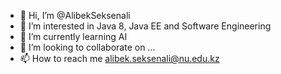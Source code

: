- 👋 Hi, I’m @AlibekSeksenali
- 👀 I’m interested in Java 8, Java EE and Software Engineering
- 🌱 I’m currently learning AI
- 💞️ I’m looking to collaborate on ...
- 📫 How to reach me alibek.seksenali@nu.edu.kz

<!---
AlibekSeksenali/AlibekSeksenali is a ✨ special ✨ repository because its `README.md` (this file) appears on your GitHub profile.
You can click the Preview link to take a look at your changes.
--->
